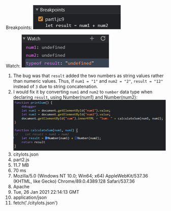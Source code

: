 Breakpoints:
![breakpoints window](./breakpoints.png)

Watch:
![watch window](./watch.png)

1. The bug was that `result` added the two numbers as string values rather than numeric values. Thus, if `num1 = "1"` and `num2 = "2"`, `result = "12"` instead of `3` due to string concatenation.
2. I would fix it by converting `num1` and `num2` to `number` data type when declaring `result`, using Number(num1) and Number(num2):
![bug fix](./bugfix.png)
3. citylots.json
4. part2.js
5. 11.7 MB
6. 70 ms
7. Mozilla/5.0 (Windows NT 10.0; Win64; x64) AppleWebKit/537.36 (KHTML, like Gecko) Chrome/89.0.4389.128 Safari/537.36
8. Apache
9.  Tue, 26 Jan 2021 22:14:13 GMT
10. application/json
11. fetch('./citylots.json')